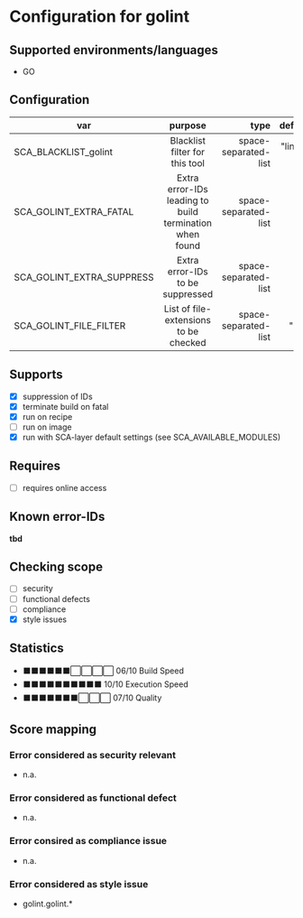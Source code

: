 # Configuration for golint

## Supported environments/languages

* GO

## Configuration

| var | purpose | type | default |
| ------------- |:-------------:| -----:| -----:
| SCA_BLACKLIST_golint | Blacklist filter for this tool | space-separated-list | "linux-*"
| SCA_GOLINT_EXTRA_FATAL | Extra error-IDs leading to build termination when found | space-separated-list | ""
| SCA_GOLINT_EXTRA_SUPPRESS | Extra error-IDs to be suppressed | space-separated-list | ""
| SCA_GOLINT_FILE_FILTER | List of file-extensions to be checked | space-separated-list | ".go"

## Supports

* [x] suppression of IDs
* [x] terminate build on fatal
* [x] run on recipe
* [ ] run on image
* [x] run with SCA-layer default settings (see SCA_AVAILABLE_MODULES)

## Requires

* [ ] requires online access

## Known error-IDs

__tbd__

## Checking scope

* [ ] security
* [ ] functional defects
* [ ] compliance
* [x] style issues

## Statistics

* ⬛⬛⬛⬛⬛⬛⬜⬜⬜⬜ 06/10 Build Speed
* ⬛⬛⬛⬛⬛⬛⬛⬛⬛⬛ 10/10 Execution Speed
* ⬛⬛⬛⬛⬛⬛⬛⬜⬜⬜ 07/10 Quality

## Score mapping

### Error considered as security relevant

* n.a.

### Error considered as functional defect

* n.a.

### Error consired as compliance issue

* n.a.

### Error considered as style issue

* golint.golint.*
